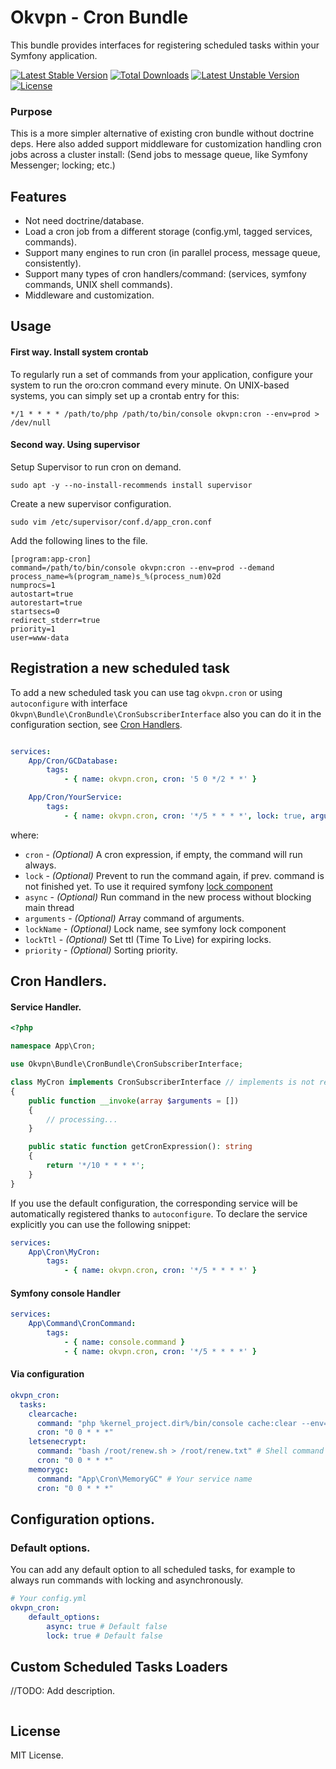 # Okvpn - Cron Bundle

This bundle provides interfaces for registering scheduled tasks within your Symfony application.

[![Latest Stable Version](https://poser.okvpn.org/okvpn/cron-bundle/v/stable)](https://packagist.org/packages/okvpn/cron-bundle) [![Total Downloads](https://poser.okvpn.org/okvpn/cron-bundle/downloads)](https://packagist.org/packages/okvpn/cron-bundle) [![Latest Unstable Version](https://poser.okvpn.org/okvpn/cron-bundle/v/unstable)](https://packagist.org/packages/okvpn/cron-bundle) [![License](https://poser.okvpn.org/okvpn/cron-bundle/license)](https://packagist.org/packages/okvpn/cron-bundle)

### Purpose
This is a more simpler alternative of existing cron bundle without doctrine deps.
Here also added support middleware for customization handling cron jobs across a cluster install: 
(Send jobs to message queue, like Symfony Messenger; locking; etc.)

Features
--------

- Not need doctrine/database.
- Load a cron job from a different storage (config.yml, tagged services, commands).
- Support many engines to run cron (in parallel process, message queue, consistently).
- Support many types of cron handlers/command: (services, symfony commands, UNIX shell commands).
- Middleware and customization.

Usage
-----

#### First way. Install system crontab

To regularly run a set of commands from your application, configure your system to run the 
oro:cron command every minute. On UNIX-based systems, you can simply set up a crontab entry for this:

```
*/1 * * * * /path/to/php /path/to/bin/console okvpn:cron --env=prod > /dev/null
```

#### Second way. Using supervisor

Setup Supervisor to run cron on demand.

```
sudo apt -y --no-install-recommends install supervisor
```

Create a new supervisor configuration.

```
sudo vim /etc/supervisor/conf.d/app_cron.conf
```
Add the following lines to the file.

```
[program:app-cron]
command=/path/to/bin/console okvpn:cron --env=prod --demand
process_name=%(program_name)s_%(process_num)02d
numprocs=1
autostart=true
autorestart=true
startsecs=0
redirect_stderr=true
priority=1
user=www-data
```

## Registration a new scheduled task

To add a new scheduled task you can use tag `okvpn.cron` or using `autoconfigure`
with interface `Okvpn\Bundle\CronBundle\CronSubscriberInterface`
also you can do it in the configuration section, see [Cron Handlers](#cron-handlers).

```yaml

services:
    App/Cron/GCDatabase:
        tags:
            - { name: okvpn.cron, cron: '5 0 */2 * *' }

    App/Cron/YourService:
        tags:
            - { name: okvpn.cron, cron: '*/5 * * * *', lock: true, arguments: {'arg1': 5}, async: true }

```

where:

- `cron` - *(Optional)* A cron expression, if empty, the command will run always.
- `lock` - *(Optional)* Prevent to run the command again, if prev. command is not finished yet.
To use it required symfony [lock component](https://symfony.com/doc/4.4/components/lock.html) 
- `async` - *(Optional)* Run command in the new process without blocking main thread
- `arguments` - *(Optional)* Array command of arguments. 
- `lockName` - *(Optional)* Lock name, see symfony lock component
- `lockTtl` - *(Optional)* Set ttl (Time To Live) for expiring locks.
- `priority` - *(Optional)* Sorting priority.

## Cron Handlers.


#### Service Handler.

```php
<?php

namespace App\Cron;

use Okvpn\Bundle\CronBundle\CronSubscriberInterface;

class MyCron implements CronSubscriberInterface // implements is not required, but helpful if yor are use autoconfigure
{
    public function __invoke(array $arguments = [])
    {
        // processing...
    }

    public static function getCronExpression(): string
    {
        return '*/10 * * * *';
    }
}
```

If you use the default configuration, the corresponding service will be automatically registered thanks to `autoconfigure`. 
To declare the service explicitly you can use the following snippet:

```yaml
services:
    App\Cron\MyCron:
        tags:
            - { name: okvpn.cron, cron: '*/5 * * * *' }

```

#### Symfony console Handler

```yaml
services:
    App\Command\CronCommand:
        tags:
            - { name: console.command }
            - { name: okvpn.cron, cron: '*/5 * * * *' }
```

#### Via configuration

```yaml
okvpn_cron:
  tasks:
    clearcache:
      command: "php %kernel_project.dir%/bin/console cache:clear --env=prod" # Shell command 
      cron: "0 0 * * *"
    letsenecrypt:
      command: "bash /root/renew.sh > /root/renew.txt" # Shell command 
      cron: "0 0 * * *"
    memorygc:
      command: "App\Cron\MemoryGC" # Your service name
      cron: "0 0 * * *"
```

## Configuration options.

### Default options.

You can add any default option to all scheduled tasks, for example to always run commands with locking and asynchronously.

```yaml
# Your config.yml
okvpn_cron:
    default_options:
        async: true # Default false
        lock: true # Default false 
```

## Custom Scheduled Tasks Loaders

//TODO: Add description.
```php

```

License
---

MIT License.

